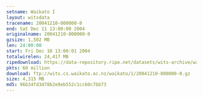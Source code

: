 ```yaml
---
setname: Waikato I
layout: witsdata
tracename: 20041210-000000-0
end: Sat Dec 11 13:00:00 2004
originalname: 20041210-000000-0
gzsize: 1,502 MB
len: 24:00:00
start: Fri Dec 10 13:00:01 2004
totalwirelen: 24,417 MB
ripedownload: https://data-repository.ripe.net/datasets/wits-archive/waikato/1/20041210-000000-0.gz
pkts: 60 million
download: ftp://wits.cs.waikato.ac.nz/waikato/1/20041210-000000-0.gz
size: 4,315 MB
md5: 96b34fd3d78b2e9eb552c1cc60c7bb73
---
```

